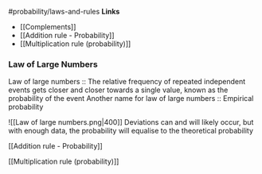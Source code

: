 #probability/laws-and-rules
**Links**
- [[Complements]]
- [[Addition rule - Probability]]
- [[Multiplication rule (probability)]]
### Law of Large Numbers
Law of large numbers :: The relative frequency of repeated independent events gets closer and closer towards a single value, known as the probability of the event
Another name for law of large numbers :: Empirical probability

![[Law of large numbers.png|400]]
Deviations can and will likely occur, but with enough data, the probability will equalise to the theoretical probability



[[Addition rule - Probability]]


[[Multiplication rule (probability)]]
